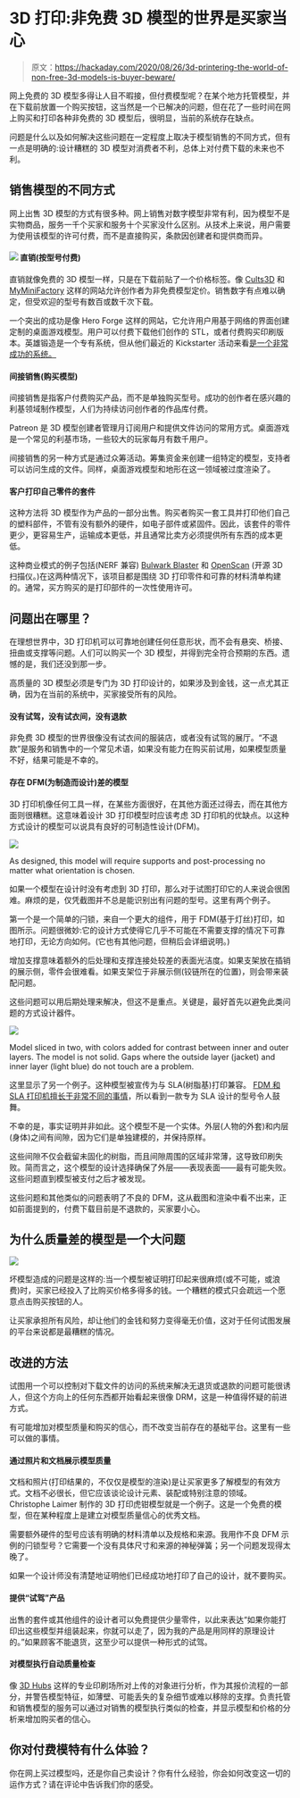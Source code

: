 # 3D 打印:非免费 3D 模型的世界是买家当心

> 原文：<https://hackaday.com/2020/08/26/3d-printering-the-world-of-non-free-3d-models-is-buyer-beware/>

网上免费的 3D 模型多得让人目不暇接，但付费模型呢？在某个地方托管模型，并在下载前放置一个购买按钮，这当然是一个已解决的问题，但在花了一些时间在网上购买和打印各种非免费的 3D 模型后，很明显，当前的系统存在缺点。

问题是什么以及如何解决这些问题在一定程度上取决于模型销售的不同方式，但有一点是明确的:设计糟糕的 3D 模型对消费者不利，总体上对付费下载的未来也不利。

## 销售模型的不同方式

网上出售 3D 模型的方式有很多种。网上销售对数字模型非常有利，因为模型不是实物商品，服务一千个买家和服务十个买家没什么区别。从技术上来说，用户需要为使用该模型的许可付费，而不是直接购买，条款因创建者和提供商而异。

#### [![](img/b70910ebb5c501e8b93c278de8d3acb0.png)](https://hackaday.com/wp-content/uploads/2020/08/NoNoNo.png) 直销(按型号付费)

直销就像免费的 3D 模型一样，只是在下载前贴了一个价格标签。像 [Cults3D](https://cults3d.com/) 和 [MyMiniFactory](https://www.myminifactory.com/) 这样的网站允许创作者为非免费模型定价。销售数字有点难以确定，但受欢迎的型号有数百或数千次下载。

一个突出的成功是像 Hero Forge 这样的网站，它允许用户用基于网络的界面创建定制的桌面游戏模型。用户可以付费下载他们创作的 STL，或者付费购买印刷版本。英雄锻造是一个专有系统，但从他们最近的 Kickstarter 活动来看[是一个非常成功的系统。](https://www.kickstarter.com/projects/heroforge/full-color-custom-miniatures-with-hero-forge-20)

#### 间接销售(购买模型)

间接销售是指客户付费购买产品，而不是单独购买型号。成功的创作者在感兴趣的利基领域制作模型，人们为持续访问创作者的作品库付费。

Patreon 是 3D 模型创建者管理月订阅用户和提供文件访问的常用方式。桌面游戏是一个常见的利基市场，一些较大的玩家每月有数千用户。

间接销售的另一种方式是通过众筹活动。筹集资金来创建一组特定的模型，支持者可以访问生成的文件。同样，桌面游戏模型和地形在这一领域被过度渲染了。

#### 客户打印自己零件的套件

这种方法将 3D 模型作为产品的一部分出售。购买者购买一套工具并打印他们自己的塑料部件，不管有没有额外的硬件，如电子部件或紧固件。因此，该套件的零件更少，更容易生产，运输成本更低，并且通常比卖方必须提供所有东西的成本更低。

这种商业模式的例子包括(NERF 兼容) [Bulwark Blaster](https://www.etsy.com/listing/785112876/bulwark-nerf-blaster-full-auto-bullpup) 和 [OpenScan](https://en.openscan.eu/openscan-mini) (开源 3D 扫描仪。)在这两种情况下，该项目都是围绕 3D 打印零件和可靠的材料清单构建的。通常，买方购买的是打印部件的一次性使用许可。

## 问题出在哪里？

在理想世界中，3D 打印机可以可靠地创建任何任意形状，而不会有悬突、桥接、扭曲或支撑等问题。人们可以购买一个 3D 模型，并得到完全符合预期的东西。遗憾的是，我们还没到那一步。

高质量的 3D 模型必须是专门为 3D 打印设计的，如果涉及到金钱，这一点尤其正确，因为在当前的系统中，买家接受所有的风险。

#### 没有试驾，没有试衣间，没有退款

非免费 3D 模型的世界很像没有试衣间的服装店，或者没有试驾的展厅。“不退款”是服务和销售中的一个常见术语，如果没有能力在购买前试用，如果模型质量不好，结果可能是不幸的。

#### 存在 DFM(为制造而设计)差的模型

3D 打印机像任何工具一样，在某些方面很好，在其他方面还过得去，而在其他方面则很糟糕。这意味着设计 3D 打印模型时应该考虑 3D 打印机的优缺点。以这种方式设计的模型可以说具有良好的可制造性设计(DFM)。

[![](img/c7f34c426b32daaf02d49f6ed48b7beb.png)](https://hackaday.com/wp-content/uploads/2020/08/Latch-rear-faceted.png)

As designed, this model will require supports and post-processing no matter what orientation is chosen.

如果一个模型在设计时没有考虑到 3D 打印，那么对于试图打印它的人来说会很困难。麻烦的是，仅凭截图并不总是能识别出有问题的型号。这里有两个例子。

第一个是一个简单的闩锁，来自一个更大的组件，用于 FDM(基于灯丝)打印，如图所示。问题很微妙:它的设计方式使得它几乎不可能在不需要支撑的情况下可靠地打印，无论方向如何。(它也有其他问题，但稍后会详细说明。)

增加支撑意味着额外的后处理和支撑连接处较差的表面光洁度。如果支架放在插销的展示侧，零件会很难看。如果支架位于非展示侧(铰链所在的位置)，则会带来装配问题。

这些问题可以用后期处理来解决，但这不是重点。关键是，最好首先以避免此类问题的方式设计器件。

[![](img/e2f8944c818e777e3f165b22a959e63e.png)](https://hackaday.com/wp-content/uploads/2020/08/Model-with-gaps.png)

Model sliced in two, with colors added for contrast between inner and outer layers. The model is not solid. Gaps where the outside layer (jacket) and inner layer (light blue) do not touch are a problem.

这里显示了另一个例子。这种模型被宣传为与 SLA(树脂基)打印兼容。 [FDM 和 SLA 打印机擅长于非常不同的事情](https://hackaday.com/2020/04/30/3d-printering-will-a-resin-printer-retire-your-filament-based-one/)，所以看到一款专为 SLA 设计的型号令人鼓舞。

不幸的是，事实证明并非如此。这个模型不是一个实体。外层(人物的外套)和内层(身体)之间有间隙，因为它们是单独建模的，并保持原样。

这些间隙不仅会截留未固化的树脂，而且间隙周围的区域非常薄，这导致印刷失败。简而言之，这个模型的设计选择确保了外层——表现表面——最有可能失败。这些问题直到模型被支付之后才被发现。

这些问题和其他类似的问题表明了不良的 DFM，这从截图和渲染中看不出来，正如前面提到的，付费下载目前是不退款的，买家要小心。

## 为什么质量差的模型是一个大问题

![](img/d7923147e2032a989f1b071ae9193192.png)

坏模型造成的问题是这样的:当一个模型被证明打印起来很麻烦(或不可能，或浪费)时，买家已经投入了比购买价格多得多的钱。一个糟糕的模式只会疏远一个愿意点击购买按钮的人。

让买家承担所有风险，却让他们的金钱和努力变得毫无价值，这对于任何试图发展的平台来说都是最糟糕的情况。

## 改进的方法

试图用一个可以控制对下载文件的访问的系统来解决无退货或退款的问题可能很诱人，但这个方向上的任何东西都开始看起来很像 DRM，这是一种值得怀疑的前进方式。

有可能增加对模型质量和购买的信心，而不改变当前存在的基础平台。这里有一些可以做的事情。

#### 通过照片和文档展示模型质量

文档和照片(打印结果的，不仅仅是模型的渲染)是让买家更多了解模型的有效方式。文档不必很长，但它应该谈论设计元素、装配或特别注意的领域。Christophe Laimer 制作的 3D 打印虎钳模型就是一个例子。这是一个免费的模型，但在某种程度上是建立对模型质量信心的优秀文档。

需要额外硬件的型号应该有明确的材料清单以及规格和来源。我用作不良 DFM 示例的闩锁型号？它需要一个没有具体尺寸和来源的神秘弹簧；另一个问题发现得太晚了。

如果一个设计师没有清楚地证明他们已经成功地打印了自己的设计，就不要购买。

#### 提供“试驾”产品

出售的套件或其他组件的设计者可以免费提供少量零件，以此来表达“如果你能打印出这些模型并组装起来，你就可以走了，因为我的产品是用同样的原理设计的。”如果顾客不能退货，这至少可以提供一种形式的试驾。

#### 对模型执行自动质量检查

像 [3D Hubs](https://www.3dhubs.com/) 这样的专业印刷场所对上传的对象进行分析，作为其报价流程的一部分，并警告模型特征，如薄壁、可能丢失的复杂细节或难以移除的支撑。负责托管和销售模型的服务可以通过对销售的模型执行类似的检查，并显示模型和价格的分析来增加购买者的信心。

## 你对付费模特有什么体验？

你在网上买过模型吗，还是你自己卖设计？你有什么经验，你会如何改变这一切的运作方式？请在评论中告诉我们你的感受。